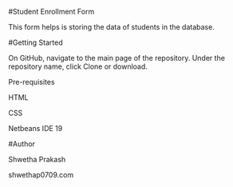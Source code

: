 #Student Enrollment Form

This form helps is storing the data of students in the database.

#Getting Started

On GitHub, navigate to the main page of the repository. Under the repository name, click Clone or download.

Pre-requisites

HTML

CSS

Netbeans IDE 19

#Author

Shwetha Prakash

shwethap0709.com
